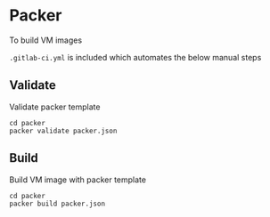 # Packer
To build VM images

```.gitlab-ci.yml``` is included which automates the below manual steps
## Validate
Validate packer template
```
cd packer
packer validate packer.json
```
## Build
Build VM image with packer template 
```
cd packer
packer build packer.json
```
